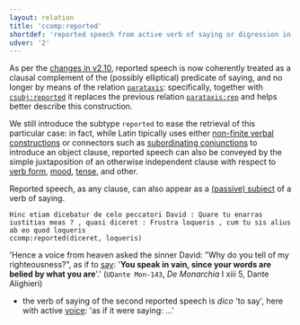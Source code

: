 ```yaml
---
layout: relation
title: 'ccomp:reported'
shortdef: 'reported speech from active verb of saying or digression in discursive form'
udver: '2'
---
```


As per the [changes in v2.10](https://universaldependencies.org/changes.html#reported-speech), reported speech is now coherently treated as a clausal complement of the (possibly elliptical) predicate of saying, and no longer by means of the relation [`parataxis`](la-dep/parataxis): specifically, together with [`csubj:reported`](la-dep/csubj-reported) it replaces the previous relation [`parataxis:rep`](la-dep/parataxis-rep) and helps better describe this construction. 

We still introduce the subtype `reported` to ease the retrieval of this particular case: in fact, while Latin tipically uses either [non-finite verbal constructions](la-feat/VerbForm) or connectors such as [subordinating conjunctions](la-upos/SCONJ) to introduce an object clause, reported speech can also be conveyed by the simple juxtaposition of an otherwise independent clause with respect to [verb form](la-feat/VerbForm), [mood](la-feat/Mood), [tense](la-feat/Tense), and other.

Reported speech, as any clause, can also appear as a [(passive) subject](la-dep/csubj-reported) of a verb of saying.


~~~ sdparse
Hinc etiam dicebatur de celo peccatori David : Quare tu enarras iustitias meas ? , quasi diceret : Frustra loqueris , cum tu sis alius ab eo quod loqueris
ccomp:reported(diceret, loqueris)
~~~

'Hence a voice from heaven asked the sinner David: "Why do you tell of my righteousness?", as if to <u>say</u>: '**You speak in vain, since your words are belied by what you are**'.' (`UDante Mon-143`, *De Monarchia* I xiii 5, Dante Alighieri)

* the verb of saying of the second reported speech is *dico* 'to say', here with active [voice](la-feat/Voice): 'as if it were saying: ...'






